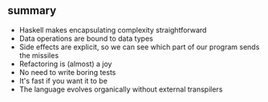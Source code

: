 ##  summary

- Haskell makes encapsulating complexity straightforward
- Data operations are bound to data types
- Side effects are explicit, so we can see which part of our program
    sends the missiles
- Refactoring is (almost) a joy
- No need to write boring tests
- It's fast if you want it to be
- The language evolves organically without external transpilers
